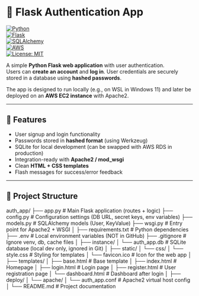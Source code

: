 # 🔐 Flask Authentication App

[![Python](https://img.shields.io/badge/Python-3.9%2B-blue)](https://www.python.org/)  
[![Flask](https://img.shields.io/badge/Flask-2.x-black)](https://flask.palletsprojects.com/)  
[![SQLAlchemy](https://img.shields.io/badge/SQLAlchemy-ORM-red)](https://www.sqlalchemy.org/)  
[![AWS](https://img.shields.io/badge/AWS-EC2-orange)](https://aws.amazon.com/ec2/)  
[![License: MIT](https://img.shields.io/badge/License-MIT-green.svg)](LICENSE)  

A simple **Python Flask web application** with user authentication.  
Users can **create an account** and **log in**. User credentials are securely stored in a database using **hashed passwords**.  

The app is designed to run locally (e.g., on WSL in Windows 11) and later be deployed on an **AWS EC2 instance** with Apache2.  

---

## 🚀 Features
- User signup and login functionality
- Passwords stored in **hashed format** (using Werkzeug)
- SQLite for local development (can be swapped with AWS RDS in production)
- Integration-ready with **Apache2 / mod_wsgi**
- Clean **HTML + CSS templates**
- Flash messages for success/error feedback

---

## 📂 Project Structure

auth_app/
├── app.py                  # Main Flask application (routes + logic)
├── config.py               # Configuration settings (DB URL, secret keys, env variables)
├── models.py               # SQLAlchemy models (User, KeyValue)
├── wsgi.py                 # Entry point for Apache2 + WSGI
│
├── requirements.txt        # Python dependencies
├── .env                    # Local environment variables (NOT in GitHub)
├── .gitignore              # Ignore venv, db, cache files
│
├── instance/
│   └── auth_app.db         # SQLite database (local dev only, ignored in Git)
│
├── static/
│   └── css/
│       └── style.css       # Styling for templates
│       └── favicon.ico     # Icon for the web app
│
├── templates/
│   ├── base.html           # Base template
│   ├── index.html          # Homepage
│   ├── login.html          # Login page
│   ├── register.html       # User registration page
│   └── dashboard.html      # Dashboard after login
│
├── deploy/
│   └── apache/
│       └── auth_app.conf   # Apache2 virtual host config
│
└── README.md               # Project documentation


